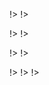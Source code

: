 <!agenda|title=ESUG 2024
<!day|start=2023 July 8th

<!segment|start=09:15
<!talk|subject=Welcome&author=S. Ducasse&length=45&room=Amphi!>
<!talk|subject=Mutalk, Who watches the tests?&author=G. Polito&length=30&room=Amphi!>
<!talk|subject=Virtual Reality in Pharo using WODEN Engine: Challenges and Demo&author=R. Salgado&length=30&room=Amphi!>
<!talk|subject=How to get more people onboard with Pharo ? Applying LLM as support for the onboarding of new developers&author=P. Zaragoza, M. Pingaud&length=30&room=Amphi!>
<!talk|subject=Phausto : the sound within Pharo&author=D. Cipriani&length=30&room=Amphi!>

<!break|subject=Lunch&length=120&room=Amphi!>

<!talk|subject=Gemtalk roadmap&author=N. Green, J. Foster&length=30&room=Amphi!>
<!talk|subject=Moldable Debugging&author=A. Chis&length=30&room=Amphi!>
<!talk|subject=Debug Points&author=S. Costiou&length=30&room=Amphi!>

<!break|subject=Coffee Break&length=30&room=Amphi!>

<!talk|subject=Toplo&author=P. Tesone&length=30&room=Amphi!>
<!talk|subject=Building a GTK app with Spec&author=E. Lorenzano, C. Demarey&length=30&room=Amphi!>
<!talk|subject=Webside&author=G. Amaral&length=30&room=Amphi!>

<!break|subject=Award Competition&length=75&room=Amphi!>

!>
!>
<!day|start=2024 July 9th

<!segment|start=09:15
<!talk|subject=Pharo 12&author=S. Ducasse&length=45&room=Amphi!>

<!break|subject=Coffee Break&length=30&room=Amphi!>

<!talk|subject=Unicode String Implementations - An Overview&author=H. Johansen&length=30&room=Amphi!>
<!talk|subject=Building Full-Stack Unicode Applications with VAST&author=E. Maringolo&length=30&room=Amphi!>
<!talk|subject=Cormas and Companion modelling and serious games&author=O. Zaitsev, P. Bommel&length=30&room=Amphi!>

<!break|subject=Lunch&length=120&room=Amphi!>

<!talk|subject=Glamorous Toolkit&author=A. Chiș&length=30&room=Amphi!>
<!talk|subject=Manage your Pharo images from command line&author=C. Demarey&length=30&room=Amphi!>
<!talk|subject=Asynchronous Programming with Async and Await&author=J. Foster&length=30&room=Amphi!>

<!break|subject=Coffee Break&length=30&room=Amphi!>

<!talk|subject=Notebooks&author=M. Nocentini&length=30&room=Amphi!>
<!talk|subject=Pyramid: a User Interface Editor for Bloc&author=Y. Le Goff&length=30&room=Amphi!>
<!talk|subject=Runtime type collection and its usage in code transpiling&author=P. Krivanek&length=30&room=Amphi!>

<!break|subject=Show us your projects&length=60&room=Amphi!>

!>
!>
<!day|start=2024 July 10th

<!segment|start=09:15
<!talk|subject=Instantiations Company Update & VAST 2025 Preview&author=S. Berman&length=45&room=Amphi!>

<!break|subject=Break&length=30&room=Amphi!>

<!talk|subject=How easy is to write a JIT compiler?&author=G. Polito&length=30&room=Amphi!>
<!talk|subject=Bridging the Gap: Streamlining Pharo FFI Bindings&author=E. Lorenzano&length=30&room=Amphi!>
<!talk|subject=From Development to Distribution: Packaging Pharo Applications&author=E. Lorenzano, P. Tesone&length=30&room=Amphi!>

<!break|subject=Lunch&length=120&room=Amphi!>

<!talk|subject=Beagle Smalltalk&author=D. Buck&length=30&room=Amphi!>
<!talk|subject=gt4gemstone&author=A. Chiș&length=30&room=Amphi!>
<!talk|subject=The Pharo Debugger and Debugging Tools: Advances and Roadmap&author=S. Costiou&length=30&room=Amphi!>

<!break|subject=Coffee Break&length=30&room=Amphi!>

<!talk|subject=Communication patterns&author=S. Ducasse&length=30&room=Amphi!>
<!talk|subject=Code Paradise&author=E. Stel&length=30&room=Amphi!>
<!talk|subject=WebST: Web Components with PharoJS&author=N. Bouraqadi&length=30&room=Amphi!>
<!talk|subject=WebST:Detecting and preventing Pharo vulnerabilities&author=I. Sayar, S. Costiou&length=30&room=Amphi!>

<!break|subject=Social Event&length=300&room=Amphi!>

!>
!>
<!day|start=2024 July 11th

<!segment|start=09:30

<!talk|subject=Community building&author=P. Krief&length=30&room=Amphi!>

<!break|subject=Coffee Break&length=30&room=Amphi!>
<!talk|subject=Object-Centric Debugging&author=V. Boursier, S+. Costiou&length=30&room=Amphi!>
<!talk|subject=gt4python: Moldable Development for Python&author=S. Van Caekenberghe&length=30&room=Amphi!>

<!talk|subject=A tale about scale&author=N. Hartl&length=30&room=Amphi!>

<!break|subject=Lunch&length=120&room=Amphi!>

<!talk|subject=Getting more from your Pharo IDE&author=C. Ferlicot-Delbecque&length=30&room=Amphi!>
<!talk|subject=Behind the scenes: The Making of VAST&author=M. Martinez Peck&length=30&room=Amphi!>
<!talk|subject=Fluid Class Defintions In Pharo 12&author=M. Denker&length=30&room=Amphi!>

<!break|subject=Coffee Break&length=30&room=Amphi!>

<!talk|subject=gt4llm: A programmable environment for large language models&author=V. Heller&length=30&room=Amphi!>
<!talk|subject=Data Storytelling with Pharo & Mapping data commons extinction and blossoming&author=O. Luna&length=30&room=Amphi!>

<!break|subject=Show us your projects&length=60&room=Amphi!>

!>
!>
!>
